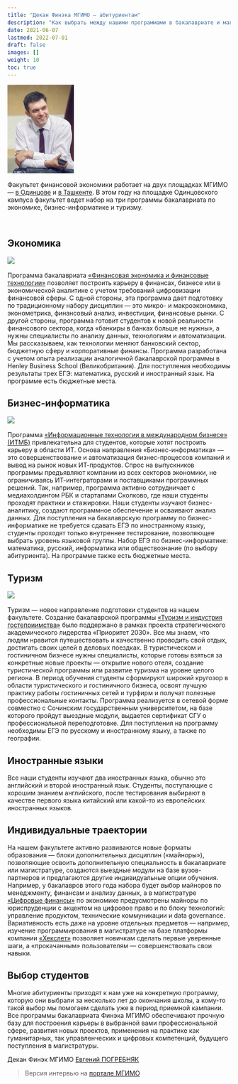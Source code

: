 ```yaml
---
title: "Декан Финэка МГИМО — абитуриентам"
description: "Как выбрать между нашими программами в бакалавриате и магистратуре — для кого какие программы подходят?"
date: 2021-06-07
lastmod: 2022-07-01
draft: false
images: []
weight: 10
toc: true
---
```


[econ]: /program/undergrad/economics
[itmb]: /program/undergrad/itmb
[tourism]: /program/undergrad/tourism
[ai]: https://ai.mgimo.ru
[digital]: /program/masters/digital-finance
[bac-badge]: https://img.shields.io/badge/-Бакалавриат-2892D7
[mag-badge]: https://img.shields.io/badge/-Магистратура-1EB3A1
[econ-badge]: https://img.shields.io/badge/Экономика-ФЭТ-2892D7
[bi-badge]: https://img.shields.io/badge/Бизнес--информатика-ИТМБ-2892D7
[t-badge]: https://img.shields.io/badge/Туризм-ТиГ-2892D7
[econ-badge-mag]: https://img.shields.io/badge/Экономика-Цифровые_финансы-1EB3A1
[bi-badge-mag]: https://img.shields.io/badge/Бизнес--информатика-Искусственный_интеллект-1EB3A1
[odin]: https://odin.mgimo.ru/
[uz]: https://uzb.mgimo.ru/

<!--

{{< youtube aJGMGFzMQLk >}}

<img src="/images/person/video.jpeg">

-->

<div class="d-block mb-md-1">
<img
    src="/images/person/epogrebnyak2.jpg"
    alt="Погребняк Евгений Владимирович"
    title="Погребняк Евгений Владимирович"
    class="w-25 float-left mr-3 pt-2"
/>

Факультет финансовой экономики работает на двух площадках МГИМО —
[в Одинцове][odin] и [в Ташкенте][uz].
В этом году на площадке Одинцовского кампуса факультет ведет набор
на три программы бакалавриата по экономике, бизнес-информатике и туризму.

</div>

<br>

## Экономика

[![][econ-badge]][econ]

Программа бакалавриата [«Финансовая экономика и финансовые технологии»][econ] позволяет построить карьеру в финансах, бизнесе или в экономической аналитике с учетом требований цифровизации финансовой сферы. С одной стороны, эта программа дает подготовку по традиционному набору дисциплин — это микро- и макроэкономика, эконометрика, финансовый анализ, инвестиции, финансовые рынки. С другой стороны, программа готовит студентов к новой реальности финансового сектора, когда «банкиры в банках больше не нужны», а нужны специалисты по анализу данных, технологиям и автоматизации. Мы рассказываем, как технологии меняют банковский сектор, бюджетную сферу и корпоративные финансы. Программа разработана с учетом опыта реализации аналогичной бакалаврской программы в Henley Business School (Великобритания). Для поступления необходимы результаты трех ЕГЭ: математика, русский и иностранный язык. На программе есть бюджетные места.

## Бизнес-информатика

[![][bi-badge]][itmb]

Программа [«Информационные технологии в международном бизнесе» (ИТМБ)][itmb] привлекательна для студентов, которые хотят построить карьеру в области ИТ. Основа направления «Бизнес-информатика» — это совершенствование и автоматизация бизнес-процессов компаний и вывод на рынок новых ИТ-продуктов. Спрос на выпускников программы предъявляют компании из всех секторов экономики, не ограничиваясь ИТ-интеграторами и поставщиками программных решений. Так, например, программа активно сотрудничает с медиахолдингом РБК и стартапами Сколково, где наши студенты проходят практики и стажировки. Наши студенты изучают бизнес-аналитику, создают программное обеспечение и осваивают анализ данных. Для поступления на бакалаврскую программу по бизнес-информатике не требуется сдавать ЕГЭ по иностранному языку, студенты проходят только внутреннее тестирование, позволяющее выбрать уровень языковой группы. Набор ЕГЭ по бизнес-информатике: математика, русский, информатика или обществознание (по выбору абитуриента). На программе также есть бюджетные места.

## Туризм

[![][t-badge]][tourism]

Туризм — новое направление подготовки студентов на нашем факультете. Создание бакалаврской программы [«Туризм и индустрия гостеприимства»][tourism] было поддержано в рамках проекта стратегического академического лидерства «Приоритет 2030». Все мы знаем, что людям нравится путешествовать и качественно проводить свой отдых, достигать своих целей в деловых поездках. В туристическом и гостиничном бизнесе нужны специалисты, которые готовы взяться за конкретные новые проекты — открытие нового отеля, создание туристической программы или развитие туризма на уровне целого региона. В период обучения студенты сформируют широкий кругозор в области туристического и гостиничного бизнеса, освоят лучшую практику работы гостиничных сетей и турфирм и получат полезные профессиональные контакты. Программа реализуется в сетевой форме совместно с Сочинским государственным университетом, на базе которого пройдут выездные модули, выдается сертификат СГУ о профессиональной переподготовке. Для поступления на программу необходимы ЕГЭ по русскому и иностранному языку, а также по географии.

## Иностранные языки

Все наши студенты изучают два иностранных языка, обычно это английский и второй иностранный язык. Студенты, поступающие с хорошим знанием английского, после тестирования выбирают в качестве первого языка китайский или какой-то из европейских иностранных языков.

## Индивидуальные траектории

На нашем факультете активно развиваются новые форматы образования — блоки дополнительных дисциплин («майноры»), позволяющие освоить дополнительную специальность в бакалавриате или магистратуре, создаются выездные модули на базе вузов-партнеров и предлагаются другие индивидуальные опции обучения. Например, у бакалавров этого года набора будет выбор майноров по менеджменту, финансам и анализу данных, а в магистратуре [«Цифровые финансы»][digital] по экономике предусмотрены майноры по юриспруденции c акцентом на цифровое право и по блоку технологий: управление продуктом, технические коммуникации и data governance. Вариативность есть даже на уровне отдельных предметов — например, изучение программирования в магистратуре на базе платформы компании [«Хекслет»](/blog/hexlet-for-programming/) позволяет новичкам сделать первые уверенные шаги, а «прокачанным» пользователям — совершенствовать свои навыки.

## Выбор студентов

Многие абитуриенты приходят к нам уже на конкретную программу, которую они выбрали за несколько лет до окончания школы, а кому-то такой выбор мы помогаем сделать уже в период приемной кампании. Все программы бакалавриата Финэка МГИМО обеспечивают прочную базу для построения карьеры в выбранной вами профессиональной сфере, развития новых проектов, применения на практике как гуманитарных, так управленческих и цифровых компетенций, будущего поступления в магистратуры.

Декан Финэк МГИМО [Евгений ПОГРЕБНЯК][ep]

[ep]: https://mgimo.ru/people/pogrebnyak/

<p>

> Версия интервью на [портале МГИМО](https://mgimo.ru/about/news/main/finec-2022/)
